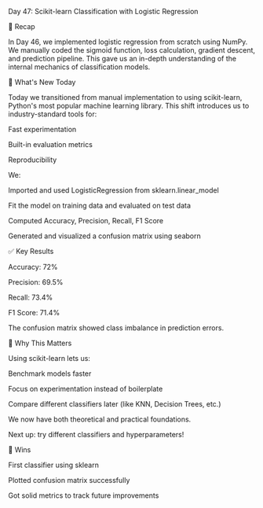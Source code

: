 Day 47: Scikit-learn Classification with Logistic Regression

🔄 Recap

In Day 46, we implemented logistic regression from scratch using NumPy. We manually coded the sigmoid function, loss calculation, gradient descent, and prediction pipeline. This gave us an in-depth understanding of the internal mechanics of classification models.

🌟 What's New Today

Today we transitioned from manual implementation to using scikit-learn, Python's most popular machine learning library. This shift introduces us to industry-standard tools for:

Fast experimentation

Built-in evaluation metrics

Reproducibility

We:

Imported and used LogisticRegression from sklearn.linear_model

Fit the model on training data and evaluated on test data

Computed Accuracy, Precision, Recall, F1 Score

Generated and visualized a confusion matrix using seaborn

✅ Key Results

Accuracy: 72%

Precision: 69.5%

Recall: 73.4%

F1 Score: 71.4%

The confusion matrix showed class imbalance in prediction errors.

🤖 Why This Matters

Using scikit-learn lets us:

Benchmark models faster

Focus on experimentation instead of boilerplate

Compare different classifiers later (like KNN, Decision Trees, etc.)

We now have both theoretical and practical foundations.

Next up: try different classifiers and hyperparameters!

💪 Wins

First classifier using sklearn

Plotted confusion matrix successfully

Got solid metrics to track future improvements

